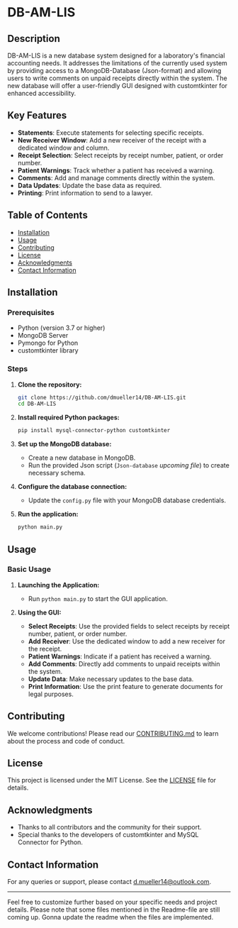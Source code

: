# DB-AM-LIS

## Description
DB-AM-LIS is a new database system designed for a laboratory's financial accounting needs. It addresses the limitations of the currently used system by providing access to a MongoDB-Database (Json-format) and allowing users to write 
comments on unpaid receipts directly within the system. The new database will offer a user-friendly GUI designed with customtkinter for enhanced accessibility.

## Key Features
- **Statements**: Execute statements for selecting specific receipts.
- **New Receiver Window**: Add a new receiver of the receipt with a dedicated window and column.
- **Receipt Selection**: Select receipts by receipt number, patient, or order number.
- **Patient Warnings**: Track whether a patient has received a warning.
- **Comments**: Add and manage comments directly within the system.
- **Data Updates**: Update the base data as required.
- **Printing**: Print information to send to a lawyer.

## Table of Contents
- [Installation](#installation)
- [Usage](#usage)
- [Contributing](#contributing)
- [License](#license)
- [Acknowledgments](#acknowledgments)
- [Contact Information](#contact-information)

## Installation
### Prerequisites
- Python (version 3.7 or higher)
- MongoDB Server
- Pymongo for Python
- customtkinter library

### Steps
1. **Clone the repository:**
   ```bash
   git clone https://github.com/dmueller14/DB-AM-LIS.git
   cd DB-AM-LIS
   ```
2. **Install required Python packages:**
   ```bash
   pip install mysql-connector-python customtkinter
   ```
3. **Set up the MongoDB database:**
   - Create a new database in MongoDB.
   - Run the provided Json script (`Json-database` *upcoming file*) to create necessary schema.

4. **Configure the database connection:**
   - Update the `config.py` file with your MongoDB database credentials.

5. **Run the application:**
   ```bash
   python main.py
   ```

## Usage
### Basic Usage
1. **Launching the Application:**
   - Run `python main.py` to start the GUI application.
   
2. **Using the GUI:**
   - **Select Receipts**: Use the provided fields to select receipts by receipt number, patient, or order number.
   - **Add Receiver**: Use the dedicated window to add a new receiver for the receipt.
   - **Patient Warnings**: Indicate if a patient has received a warning.
   - **Add Comments**: Directly add comments to unpaid receipts within the system.
   - **Update Data**: Make necessary updates to the base data.
   - **Print Information**: Use the print feature to generate documents for legal purposes.

## Contributing
We welcome contributions! Please read our [CONTRIBUTING.md](CONTRIBUTING.md) to learn about the process and code of conduct.

## License
This project is licensed under the MIT License. See the [LICENSE](LICENSE) file for details.

## Acknowledgments
- Thanks to all contributors and the community for their support.
- Special thanks to the developers of customtkinter and MySQL Connector for Python.

## Contact Information
For any queries or support, please contact [d.mueller14@outlook.com](mailto:d.mueller14@outlook.com).

---

Feel free to customize further based on your specific needs and project details.
Please note that some files mentioned in the Readme-file are still coming up.
Gonna update the readme when the files are implemented.
